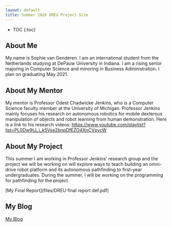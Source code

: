 ```yaml
---
layout: default
title: Summer 2020 DREU Project Site
---
```


* TOC
{:toc}

## About Me

My name is Sophie van Genderen. I am an international student from the Netherlands studying at DePauw University in Indiana. I am a rising senior majoring in Computer Science and minoring in Business Administration. I plan on graduating May 2021.

## About My Mentor

My mentor is Professor Odest Chadwicke Jenkins, who is a Computer Science faculty member at the University of Michigan. Professor Jenkins mainly focuses his research on autonomous robotics for mobile dexterous manipulation of objects and robot learning from human demonstration. Here is a link to his research videos: https://www.youtube.com/playlist?list=PL0Dw9tJ_j_k5Vse2bnpDfEZO4XnCVpvcW

## About My Project

This summer I am working in Professor Jenkins' research group and the project we will be working on will explore ways to teach building  an omni-drive robot platform and its autonomous pathfinding to first-year undergraduates. During the summer, I will be working on the programming for pathfinding for the project.

[My Final Report](files/DREU final report def.pdf)

## My Blog

[My Blog](blog.html)
